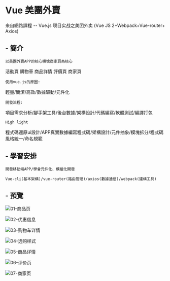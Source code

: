 # Vue 美團外賣

來自網路課程 -- Vue.js 项目实战之美团外卖 (Vue JS 2+Webpack+Vue-router+ Axios)

## - 簡介

`以美團外賣APP的核心模塊商家頁為核心`

活動頁
購物車
商品詳情
評價頁
商家頁

`使用vue.js的原因:`

輕量/簡潔/高效/數據驅動/元件化

`開發流程:`

項目需求分析/腳手架工具/後台數據/架構設計/代碼編寫/軟體測試/編譯打包

`High light`

程式碼還原ui設計/APP真實數據編寫程式碼/架構設計/元件抽象/模塊拆分/程式碼風格統一/命名規範

## - 學習安排

`開發移動端APP/學會元件化、模組化開發`

`Vue-cli(基本架構)/vue-router(路由管理)/axios(數據通信)/webpack(建構工具)`



## - 預覽
![01-商品页](http://bluezyz.com/usr/uploads/2019/10/587669134.png)

![02-优惠信息](http://bluezyz.com/usr/uploads/2019/10/2344939518.png)

![03-购物车详情](http://bluezyz.com/usr/uploads/2019/10/104203074.png)

![04-选购样式](http://bluezyz.com/usr/uploads/2019/10/3358058103.png)

![05-商品详情](http://bluezyz.com/usr/uploads/2019/10/2664403843.png)

![06-评价页](http://bluezyz.com/usr/uploads/2019/10/1336476675.png)

![07-商家页](http://bluezyz.com/usr/uploads/2019/10/656186445.png)
